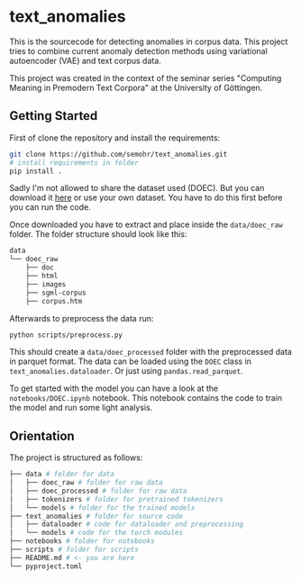 # text_anomalies

This is the sourcecode for detecting anomalies in corpus data. This project tries to combine
current anomaly detection methods using variational autoencoder (VAE) and text corpus data.

This project was created in the context of the seminar series "Computing Meaning in Premodern Text Corpora" at the University of Göttingen.

## Getting Started

First of clone the repository and install the requirements:

```bash
git clone https://github.com/semohr/text_anomalies.git
# install requirements in folder
pip install .
```

Sadly I'm not allowed to share the dataset used (DOEC). But you can download it [here](http://hdl.handle.net/20.500.12024/2488) or use your own dataset. You have to do this first before you can run the code.

Once downloaded you have to extract and place inside the `data/doec_raw` folder. The folder structure should look like this:

```bash
data
└── doec_raw
    ├── doc
    ├── html
    ├── images
    ├── sgml-corpus
    ├── corpus.htm
```

Afterwards to preprocess the data run:

```bash
python scripts/preprocess.py
```

This should create a `data/doec_processed` folder with the preprocessed data in parquet format. The data can be loaded using the `DOEC` class in `text_anomalies.dataloader`. Or just using `pandas.read_parquet`.

To get started with the model you can have a look at the `notebooks/DOEC.ipynb` notebook. This notebook contains the code to train the model and run some light analysis.

## Orientation

The project is structured as follows:

```bash
├── data # folder for data
│   ├── doec_raw # folder for raw data
│   ├── doec_processed # folder for raw data
│   ├── tokenizers # folder for pretrained tokenizers
│   └── models # folder for the trained models
├── text_anomalies # folder for source code
│   ├── dataloader # code for dataloader and preprocessing
│   └── models # code for the torch modules
├── notebooks # folder for notebooks
├── scripts # folder for scripts
├── README.md # <- you are here
└── pyproject.toml
```
